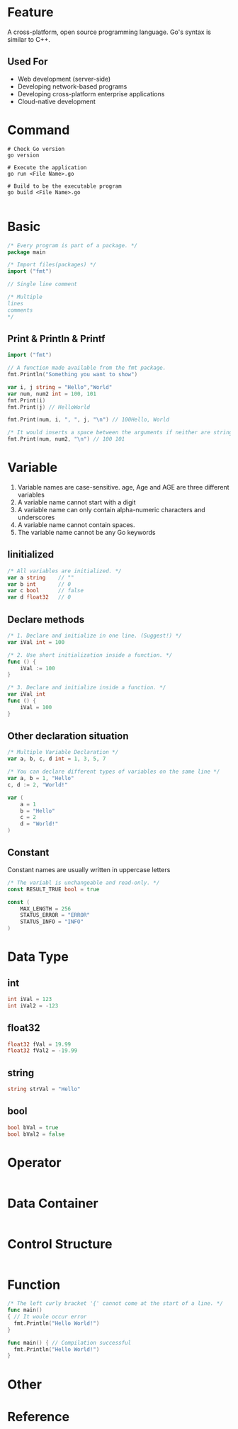 <link rel="stylesheet" type="text/css" href="styles.css">

# Feature
A cross-platform, open source programming language.
Go's syntax is similar to C++.
## Used For
- Web development (server-side)
- Developing network-based programs
- Developing cross-platform enterprise applications
- Cloud-native development

# Command
``` Shell
# Check Go version 
go version

# Execute the application
go run <File Name>.go

# Build to be the executable program
go build <File Name>.go


```

# Basic
``` GO
/* Every program is part of a package. */
package main

/* Import files(packages) */
import ("fmt")

// Single line comment

/* Multiple 
lines 
comments
*/

```
## Print & Println & Printf
``` Go
import ("fmt")

// A function made available from the fmt package.
fmt.Println("Something you want to show")

var i, j string = "Hello","World"
var num, num2 int = 100, 101
fmt.Print(i) 
fmt.Print(j) // HelloWorld

fmt.Print(num, i, ", ", j, "\n") // 100Hello, World

/* It would inserts a space between the arguments if neither are strings */
fmt.Print(num, num2, "\n") // 100 101
```

# Variable
1. Variable names are case-sensitive.
  age, Age and AGE are three different variables
2. A variable name cannot start with a digit  
3. A variable name can only contain alpha-numeric characters and underscores
4. A variable name cannot contain spaces.
5. The variable name cannot be any Go keywords

## Iinitialized
``` Go
/* All variables are initialized. */
var a string    // ""
var b int       // 0
var c bool      // false
var d float32   // 0
```

## Declare methods
``` Go
/* 1. Declare and initialize in one line. (Suggest!) */
var iVal int = 100

/* 2. Use short initialization inside a function. */
func () {
    iVal := 100
}

/* 3. Declare and initialize inside a function. */
var iVal int
func () {
    iVal = 100
}
```

## Other declaration situation
``` Go
/* Multiple Variable Declaration */
var a, b, c, d int = 1, 3, 5, 7

/* You can declare different types of variables on the same line */
var a, b = 1, "Hello"
c, d := 2, "World!"

var (
    a = 1
    b = "Hello"
    c = 2
    d = "World!"
)
```

## Constant
Constant names are usually written in uppercase letters
``` Go
/* The variabl is unchangeable and read-only. */
const RESULT_TRUE bool = true

const (
    MAX_LENGTH = 256
    STATUS_ERROR = "ERROR"
    STATUS_INFO = "INFO"
)
```

# Data Type
## int
``` Go
int iVal = 123
int iVal2 = -123
```

## float32
``` Go
float32 fVal = 19.99
float32 fVal2 = -19.99
```

## string
``` Go
string strVal = "Hello"
```

## bool
``` Go
bool bVal = true
bool bVal2 = false
```

# Operator
``` Go

```

# Data Container
``` Go

```

# Control Structure
``` Go

```

# Function
``` Go
/* The left curly bracket '{' cannot come at the start of a line. */
func main()
{ // It woule occur error
  fmt.Println("Hello World!")
}

func main() { // Compilation successful
  fmt.Println("Hello World!")
}
```

# Other

# Reference

